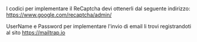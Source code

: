 I codici per implementare il ReCaptcha devi ottenerli dal seguente indirizzo:
https://www.google.com/recaptcha/admin/

UserName e Password per implementare l'invio di email li trovi registrandoti al sito https://mailtrap.io
